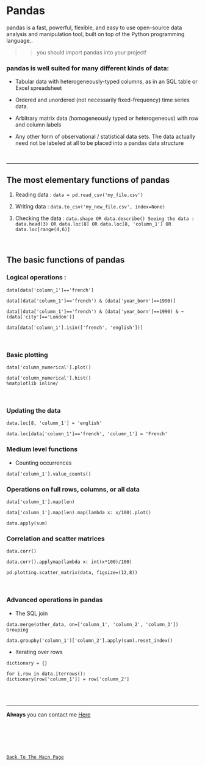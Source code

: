 # Pandas
pandas is a fast, powerful, flexible, and easy to use open-source data analysis and manipulation tool, built on top of the Python programming language..

>> you should import pandas into your project!


### pandas is well suited for many different kinds of data:

* Tabular data with heterogeneously-typed columns, as in an SQL table or Excel spreadsheet

* Ordered and unordered (not necessarily fixed-frequency) time series data.

* Arbitrary matrix data (homogeneously typed or heterogeneous) with row and column labels

* Any other form of observational / statistical data sets. The data actually need not be labeled at all to be placed into a pandas data structure
<br>
<hr>

## The most elementary functions of pandas
1. Reading data : `data = pd.read_csv('my_file.csv')`

2. Writing data : `data.to_csv('my_new_file.csv', index=None)`

3. Checking the data : `data.shape OR data.describe()
Seeing the data : data.head(3) OR data.loc[8] OR data.loc[8, 'column_1'] OR data.loc[range(4,6)]`

<br>

## The basic functions of pandas

### Logical operations :
```
data[data['column_1']=='french']

data[(data['column_1']=='french') & (data['year_born']==1990)]

data[(data['column_1']=='french') & (data['year_born']==1990) & ~(data['city']=='London')]

data[data['column_1'].isin(['french', 'english'])]
```
<br>

### Basic plotting

```
data['column_numerical'].plot()

data['column_numerical'].hist()
%matplotlib inline/
```
<br>

### Updating the data

```
data.loc[8, 'column_1'] = 'english'

data.loc[data['column_1']=='french', 'column_1'] = 'French'
```

### Medium level functions
* Counting occurrences
```
data['column_1'].value_counts()
```

### Operations on full rows, columns, or all data
```
data['column_1'].map(len)

data['column_1'].map(len).map(lambda x: x/100).plot()

data.apply(sum)
```

### Correlation and scatter matrices
```
data.corr()

data.corr().applymap(lambda x: int(x*100)/100)

pd.plotting.scatter_matrix(data, figsize=(12,8))
```
<br>

### Advanced operations in pandas

* The SQL join

```
data.merge(other_data, on=['column_1', 'column_2', 'column_3'])
Grouping

data.groupby('column_1')['column_2'].apply(sum).reset_index()
```

* Iterating over rows

```
dictionary = {}

for i,row in data.iterrows():
dictionary[row['column_1']] = row['column_2']
```

<br>
<br>
<hr>

**Always** you can contact me [Here](https://3madov-77.github.io/Side-Projects/Me/index.html)

<br>
<br>
<br>
<br>

[`Back To The Main Page`](https://3madov-77.github.io/Reading-Notes/)